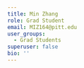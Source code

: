 ```yaml
---
title: Min Zhang
role: Grad Student
email: MIZ164@pitt.edu
user_groups:
  - Grad Students
superuser: false
bio: ''
---
```

